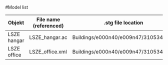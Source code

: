 #Model list


Objekt | File name (referenced) | .stg file location | requested | accepted | available
------ | ---------------------- | ------------------ | --------- | -------- | ---------
LSZE hangar | LSZE_hangar.ac | Buildings/e000n40/e009n47/3105345.stg | x | x | x
LSZE office | LSZE_office.xml | Buildings/e000n40/e009n47/3105345.stg | x | x |  
